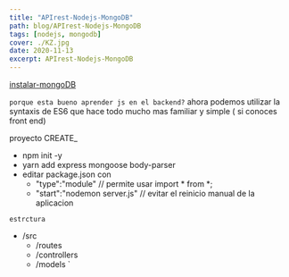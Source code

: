 ```yaml
---
title: "APIrest-Nodejs-MongoDB"
path: blog/APIrest-Nodejs-MongoDB
tags: [nodejs, mongodb]
cover: ./KZ.jpg
date: 2020-11-13
excerpt: APIrest-Nodejs-MongoDB
---
```

[instalar-mongoDB](https://www.youtube.com/watch?v=cHGaDfzJyY4)

`porque esta bueno aprender js en el backend?`
ahora podemos utilizar la syntaxis de ES6 que hace todo mucho mas familiar y simple ( si conoces front end)

proyecto CREATE_

- npm init -y
- yarn add express mongoose body-parser
- editar package.json  con 
  - "type":"module"   // permite usar import * from *;
  - "start":"nodemon server.js" // evitar el reinicio manual de la aplicacion


`estrctura`
- /src
  - /routes
  - /controllers
  - /models
`


